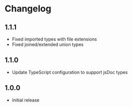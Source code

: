 # Changelog

## 1.1.1

- Fixed imported types with file extensions
- Fixed joined/extended union types

## 1.1.0

- Update TypeScript configuration to support jsDoc types

## 1.0.0

- Initial release